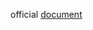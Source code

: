 official [document](https://www.egovframe.go.kr/wiki/doku.php?id=egovframework:hyb3.10:guide:swaggerui)